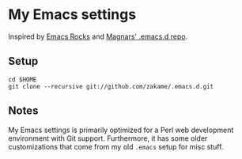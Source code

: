 # My Emacs settings

Inspired by [Emacs Rocks](http://emacsrocks.com) and
[Magnars' .emacs.d repo](https://github.com/magnars/.emacs.d).

## Setup

    cd $HOME
    git clone --recursive git://github.com/zakame/.emacs.d.git

## Notes

My Emacs settings is primarily optimized for a Perl web development
environment with Git support.  Furthermore, it has some older
customizations that come from my old `.emacs` setup for misc stuff.

